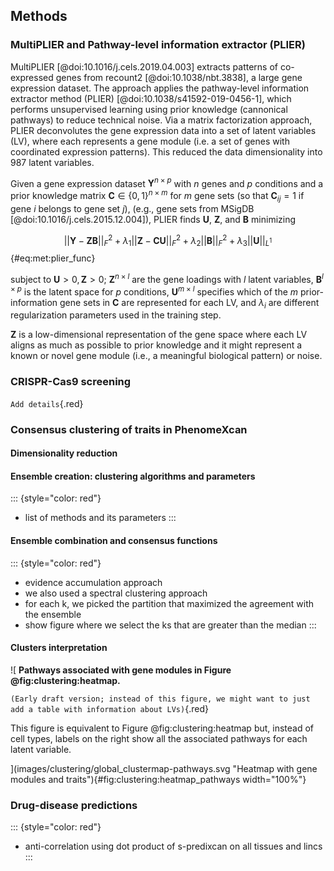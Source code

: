 ## Methods

### MultiPLIER and Pathway-level information extractor (PLIER)

MultiPLIER [@doi:10.1016/j.cels.2019.04.003] extracts patterns of co-expressed genes from recount2 [@doi:10.1038/nbt.3838], a large gene expression dataset.
The approach applies the pathway-level information extractor method (PLIER) [@doi:10.1038/s41592-019-0456-1], which performs unsupervised learning using prior knowledge (cannonical pathways) to reduce technical noise.
Via a matrix factorization approach, PLIER deconvolutes the gene expression data into a set of latent variables (LV), where each represents a gene module (i.e. a set of genes with coordinated expression patterns).
This reduced the data dimensionality into 987 latent variables.

Given a gene expression dataset $\mathbf{Y}^{n \times p}$ with $n$ genes and $p$ conditions and a prior knowledge matrix $\mathbf{C} \in \{0,1\}^{n \times m}$ for $m$ gene sets (so that $\mathbf{C}_{ij} = 1$ if gene $i$ belongs to gene set $j$), (e.g., gene sets from MSigDB [@doi:10.1016/j.cels.2015.12.004]), PLIER finds $\mathbf{U}$, $\mathbf{Z}$, and $\mathbf{B}$ minimizing

$$
||\mathbf{Y} - \mathbf{Z}\mathbf{B}||^{2}_{F} + \lambda_1 ||\mathbf{Z} - \mathbf{C}\mathbf{U}||^{2}_{F} + \lambda_2 ||\mathbf{B}||^{2}_{F} + \lambda_3 ||\mathbf{U}||_{L^1}
$$ {#eq:met:plier_func}

subject to $\mathbf{U}>0, \mathbf{Z}>0$;
$\mathbf{Z}^{n \times l}$ are the gene loadings with $l$ latent variables,
$\mathbf{B}^{l \times p}$ is the latent space for $p$ conditions,
$\mathbf{U}^{m \times l}$ specifies which of the $m$ prior-information gene sets in $\mathbf{C}$ are represented for each LV,
and $\lambda_i$ are different regularization parameters used in the training step.
<!--  -->
$\mathbf{Z}$ is a low-dimensional representation of the gene space where each LV aligns as much as possible to prior knowledge and it might represent a known or novel gene module (i.e., a meaningful biological pattern) or noise.


### CRISPR-Cas9 screening

`Add details`{.red}


### Consensus clustering of traits in PhenomeXcan

#### Dimensionality reduction

#### Ensemble creation: clustering algorithms and parameters

::: {style="color: red"}
- list of methods and its parameters
:::

#### Ensemble combination and consensus functions

::: {style="color: red"}
- evidence accumulation approach
- we also used a spectral clustering approach
- for each k, we picked the partition that maximized the agreement with the ensemble
- show figure where we select the ks that are greater than the median
:::


#### Clusters interpretation

![
**Pathways associated with gene modules in Figure @fig:clustering:heatmap.**
<!--  -->
`(Early draft version; instead of this figure, we might want to just add a table with information about LVs)`{.red}
<!--  -->
This figure is equivalent to Figure @fig:clustering:heatmap but, instead of cell types, labels on the right show all the associated pathways for each latent variable.
<!--  -->
](images/clustering/global_clustermap-pathways.svg "Heatmap with gene modules and traits"){#fig:clustering:heatmap_pathways width="100%"}


### Drug-disease predictions

::: {style="color: red"}
- anti-correlation using dot product of s-predixcan on all tissues and lincs
:::
